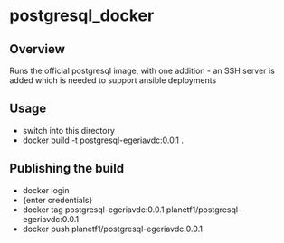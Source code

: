 <!-- SPDX-License-Identifier: CC-BY-4.0 -->
<!-- Copyright Contributors to the Egeria project. -->

# postgresql_docker

## Overview

Runs the official postgresql image, with one addition - an SSH server is added which is
needed to support ansible deployments
## Usage

 - switch into this directory
 - docker build -t postgresql-egeriavdc:0.0.1 .

## Publishing the build


 - docker login
 - {enter credentials}
 - docker tag postgresql-egeriavdc:0.0.1 planetf1/postgresql-egeriavdc:0.0.1
 - docker push planetf1/postgresql-egeriavdc:0.0.1

